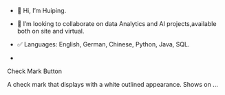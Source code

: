 - 👋 Hi, I’m Huiping.
- 💞️ I’m looking to collaborate on data Analytics and AI projects,available both on site and virtual.
- ✅ Languages: English, German, Chinese, Python, Java, SQL.

- 
Check Mark Button

A check mark that displays with a white outlined appearance. Shows on ...


<!---
Huiping27/Huiping27 is a ✨ special ✨ repository because its `README.md` (this file) appears on your GitHub profile.
You can click the Preview link to take a look at your changes.
--->
